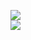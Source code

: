 [![](https://img.shields.io/badge/Made%20With-Github%20Spray-lightgrey.svg?style=for-the-badge&logo=github)](https://github.com/Annihil/github-spray#5806)  
[![](https://i.imgur.com/2DrTn0Z.gif)](https://github.com/Annihil/github-spray)